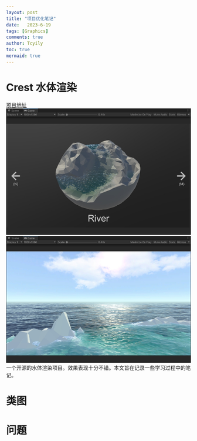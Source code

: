 ```yaml
---
layout: post
title: "项目优化笔记"
date:   2023-6-19
tags: [Graphics]
comments: true
author: Tcyily
toc: true 
mermaid: true
---
```


# Crest 水体渲染
[项目地址](https://github.com/wave-harmonic/crest)
![运行表现01](https://raw.githubusercontent.com/Tcyily/Tcyily.github.io/master/_res/2023-6-19-SaBongOptimizeRecord/example02.png)
![运行表现02](https://raw.githubusercontent.com/Tcyily/Tcyily.github.io/master/_res/2023-6-19-SaBongOptimizeRecord/Example01.png)
一个开源的水体渲染项目。效果表现十分不错。本文旨在记录一些学习过程中的笔记。

# 类图

# 问题
